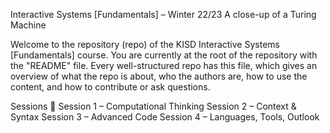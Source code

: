 Interactive Systems [Fundamentals] – Winter 22/23
A close-up of a Turing Machine

Welcome to the repository (repo) of the KISD Interactive Systems [Fundamentals] course. You are currently at the root of the repository with the "README" file. Every well-structured repo has this file, which gives an overview of what the repo is about, who the authors are, how to use the content, and how to contribute or ask questions.

Sessions
🤔 Session 1 – Computational Thinking
Session 2 – Context & Syntax
Session 3 – Advanced Code
Session 4 – Languages, Tools, Outlook
